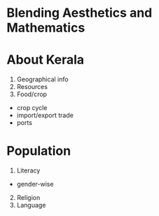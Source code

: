 # Blending Aesthetics and Mathematics

# About Kerala

1. Geographical info
2. Resources
3. Food/crop
- crop cycle
- import/export trade
- ports

# Population

1. Literacy
- gender-wise
2. Religion
3. Language

